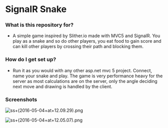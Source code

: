 # SignalR Snake #


### What is this repository for? ###

* A simple game inspired by Slither.io made with MVC5 and SignalR. You play as a snake and so do other players,
 you eat food to gain score and can kill other players by crossing their path and blocking them.

### How do I get set up? ### 

* Run it as you would with any other asp.net mvc 5 project. Connect, name your snake and play. The game is very performance heavy for the server as most
  calculations are on the server, only the angle deciding next move and drawing is handled by the client.

### Screenshots ###

![ss+(2016-05-04+at+12.09.29).png](https://bitbucket.org/repo/naBLb6/images/3773376745-ss+(2016-05-04+at+12.09.29).png)

![ss+(2016-05-04+at+12.05.07).png](https://bitbucket.org/repo/naBLb6/images/2039244984-ss+(2016-05-04+at+12.05.07).png)